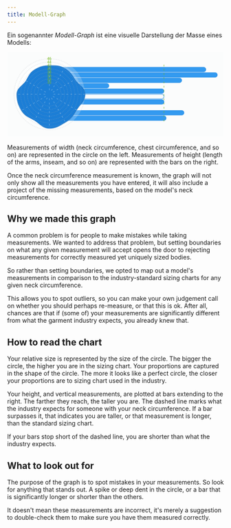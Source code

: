 ```yaml
---
title: Modell-Graph
---
```


Ein sogenannter *Modell-Graph* ist eine visuelle Darstellung der Masse eines Modells:

![Example](model.png)

Measurements of width (neck circumference, chest circumference, and so on) are represented in the circle on the left. Measurements of height (length of the arms, inseam, and so on) are represented with the bars on the right.

Once the neck circumference measurement is known, the graph will not only show all the measurements you have entered, it will also include a project of the missing measurements, based on the model's neck circumference.

## Why we made this graph

A common problem is for people to make mistakes while taking measurements. We wanted to address that problem, but setting boundaries on what any given measurement will accept opens the door to rejecting measurements for correctly measured yet uniquely sized bodies.

So rather than setting boundaries, we opted to map out a model's measurements in comparison to the industry-standard sizing charts for any given neck circumference.

This allows you to spot outliers, so you can make your own judgement call on whether you should perhaps re-measure, or that this is ok. After all, chances are that if (some of) your measurements are significantly different from what the garment industry expects, you already knew that.

## How to read the chart

Your relative size is represented by the size of the circle. The bigger the circle, the higher you are in the sizing chart. Your proportions are captured in the shape of the circle. The more it looks like a perfect circle, the closer your proportions are to sizing chart used in the industry.

Your height, and vertical measurements, are plotted at bars extending to the right. The farther they reach, the taller you are. The dashed line marks what the industry expects for someone with your neck circumference. If a bar surpasses it, that indicates you are taller, or that measurement is longer, than the standard sizing chart.

If your bars stop short of  the dashed line, you are shorter than what the industry expects.

## What to look out for

The purpose of the graph is to spot mistakes in your measurements. So look for anything that stands out. A spike or deep dent in the circle, or a bar that is significantly longer or shorter than the others.

It doesn't mean these measurements are incorrect, it's merely a suggestion to double-check them to make sure you have them measured correctly.

